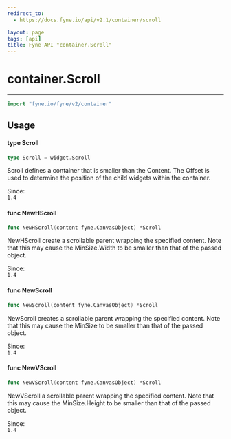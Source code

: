 ```yaml
---
redirect_to:
  - https://docs.fyne.io/api/v2.1/container/scroll

layout: page
tags: [api]
title: Fyne API "container.Scroll"
---
```



# container.Scroll
---
```go
import "fyne.io/fyne/v2/container"
```

## Usage

#### type Scroll

```go
type Scroll = widget.Scroll
```

Scroll defines a container that is smaller than the Content. The Offset is used to determine the position of the child widgets within the container.


<div class="since">Since: <code>
1.4</code></div>

#### func  NewHScroll

```go
func NewHScroll(content fyne.CanvasObject) *Scroll
```
NewHScroll create a scrollable parent wrapping the specified content. Note that this may cause the MinSize.Width to be smaller than that of the passed object.


<div class="since">Since: <code>
1.4</code></div>

#### func  NewScroll

```go
func NewScroll(content fyne.CanvasObject) *Scroll
```
NewScroll creates a scrollable parent wrapping the specified content. Note that this may cause the MinSize to be smaller than that of the passed object.


<div class="since">Since: <code>
1.4</code></div>

#### func  NewVScroll

```go
func NewVScroll(content fyne.CanvasObject) *Scroll
```
NewVScroll a scrollable parent wrapping the specified content. Note that this may cause the MinSize.Height to be smaller than that of the passed object.


<div class="since">Since: <code>
1.4</code></div>

